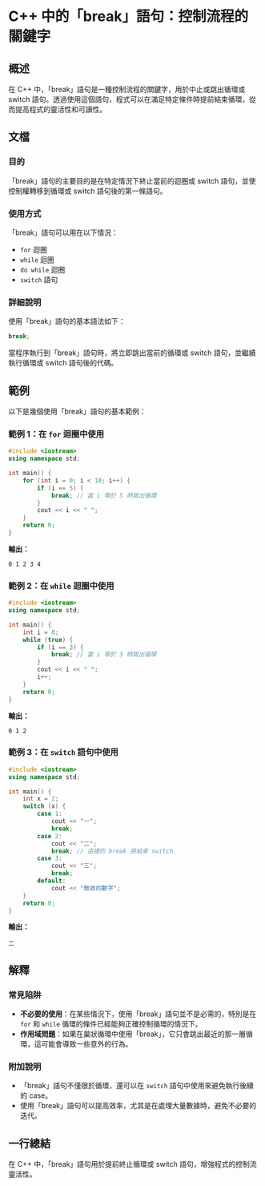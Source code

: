<!--
Meta Description: # C++ 中的「break」語句：控制流程的關鍵字 ## 概述 在 C++ 中，「break」語句是一種控制流程的關鍵字，用於中止或跳出循環或 switch 語句。透過使用這個語句，程式可以在滿足特定條件時提前結束循環，從而提高程式的靈活性和可讀性。 ## 文檔 ### 目的 「break」語句的...
Meta Keywords: break, switch, int, cout, while
-->

# C++ 中的「break」語句：控制流程的關鍵字

## 概述
在 C++ 中，「break」語句是一種控制流程的關鍵字，用於中止或跳出循環或 switch 語句。透過使用這個語句，程式可以在滿足特定條件時提前結束循環，從而提高程式的靈活性和可讀性。

## 文檔
### 目的
「break」語句的主要目的是在特定情況下終止當前的迴圈或 switch 語句，並使控制權轉移到循環或 switch 語句後的第一條語句。

### 使用方式
「break」語句可以用在以下情況：
- `for` 迴圈
- `while` 迴圈
- `do while` 迴圈
- `switch` 語句

### 詳細說明
使用「break」語句的基本語法如下：

```cpp
break;
```

當程序執行到「break」語句時，將立即跳出當前的循環或 switch 語句，並繼續執行循環或 switch 語句後的代碼。

## 範例
以下是幾個使用「break」語句的基本範例：

### 範例 1：在 `for` 迴圈中使用
```cpp
#include <iostream>
using namespace std;

int main() {
    for (int i = 0; i < 10; i++) {
        if (i == 5) {
            break; // 當 i 等於 5 時跳出循環
        }
        cout << i << " ";
    }
    return 0;
}
```
**輸出：**
```
0 1 2 3 4 
```

### 範例 2：在 `while` 迴圈中使用
```cpp
#include <iostream>
using namespace std;

int main() {
    int i = 0;
    while (true) {
        if (i == 3) {
            break; // 當 i 等於 3 時跳出循環
        }
        cout << i << " ";
        i++;
    }
    return 0;
}
```
**輸出：**
```
0 1 2 
```

### 範例 3：在 `switch` 語句中使用
```cpp
#include <iostream>
using namespace std;

int main() {
    int x = 2;
    switch (x) {
        case 1:
            cout << "一";
            break;
        case 2:
            cout << "二";
            break; // 這裡的 break 將結束 switch
        case 3:
            cout << "三";
            break;
        default:
            cout << "無效的數字";
    }
    return 0;
}
```
**輸出：**
```
二
```

## 解釋
### 常見陷阱
- **不必要的使用**：在某些情況下，使用「break」語句並不是必需的，特別是在 `for` 和 `while` 循環的條件已經能夠正確控制循環的情況下。
- **作用域問題**：如果在巢狀循環中使用「break」，它只會跳出最近的那一層循環，這可能會導致一些意外的行為。

### 附加說明
- 「break」語句不僅限於循環，還可以在 `switch` 語句中使用來避免執行後續的 case。
- 使用「break」語句可以提高效率，尤其是在處理大量數據時，避免不必要的迭代。

## 一行總結
在 C++ 中，「break」語句用於提前終止循環或 switch 語句，增強程式的控制流靈活性。